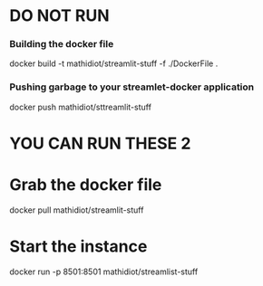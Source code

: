 # DO NOT RUN

### Building the docker file
docker build -t mathidiot/streamlit-stuff -f ./DockerFile .

### Pushing garbage to your streamlet-docker application
docker push mathidiot/sttreamlit-stuff

# YOU CAN RUN THESE 2

# Grab the docker file
docker pull mathidiot/streamlit-stuff

# Start the instance
docker run -p 8501:8501 mathidiot/streamlist-stuff